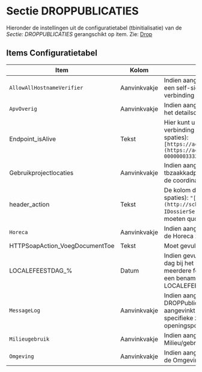 # Sectie DROPPUBLICATIES

Hieronder de instellingen uit de configuratietabel (tbinitialisatie) van de *Sectie: DROPPUBLICATIES* gerangschikt op item. Zie: [Drop](/docs/instellen_inrichten/drop.md)

## Items Configuratietabel

| Item | Kolom | Omschrijving |
|---|---|---|
|`AllowAllHostnameVerifier`| Aanvinkvakje|Indien aangevinkt is zal de Openwave Cloud instemmen met een self-signed of verlopen (server)certificaat bij een verbinding onder https |
|`ApvOverig`| Aanvinkvakje |Indien aangevinkt dan is het blok DROP in het detailscherm in het detailscherm van de APV-Overige zaak zichtbaar |
| Endpoint_isAlive | Tekst |Hier kunt u de URL opgeven van het endpoint waarvan u de verbinding met KOOP wil testen bijv. (alles aan elkaar zonder spaties): `[https://acceptatie.overheidsservicebus.com/opentunnel/](https://acceptatie.overheidsservicebus.com/opentunnel/.md) 00000003332595610000/drop/3epas` |
| Gebruikprojectlocaties | Aanvinkvakje| Indien aangevinkt dan wordt de hoofdprojectlocatie (uit tbzaakkadperc) met voorrang meegewogen bij het bepalen van de coordinaten|
| header_action | Tekst |De kolom dient gevuld te worden met (alles aan elkaar zonder spaties): `"[http://schemas.koopwrp.nl/2020/01/drp/api/](http://schemas.koopwrp.nl/2020/01/drp/api/.md) IDossierService/VoegDossierToeEnPubliceer"`, Let op! er moeten quotes om de URL staan |
|`Horeca`| Aanvinkvakje |Indien aangevinkt dan is het blok DROP in het detailscherm van de Horeca zichtbaar|
| HTTPSoapAction_VoegDocumentToe | Tekst| Moet gevuld zijn met *VoegDossierToeEnPubliceer* |
|LOCALEFEESTDAG_%| Datum |Indien gevuld dan zal OpenWave rekening houden met deze dag bij het bepalen van het publicatiemoment. Het is mogelijk meerdere feestdagen op te nemen door % te vervangen met een benaming van de feestdag (bv. LOCALEFEESTDAG_Dierendag) |
|`MessageLog`| Aanvinkvakje |Indien aangevinkt dan wordt het berichtenverkeer omtrent de DROPPublicaties gelogd in de Messagelog. Indien niet aangevinkt en de DROP wordt aangeroepen vanuit één specifieke zaak (detailpagina van één item van de lijst DROP op openingsportaal) wordt toch gelogd |
|`Milieugebruik`| Aanvinkvakje |Indien aangevinkt dan is het blok DROP in het detailscherm van Milieu/gebruik zichtbaar |
|`Omgeving`| Aanvinkvakje |Indien aangevinkt dan is het blok DROP in het detailscherm van de Omgevingszaak zichtbaar |
